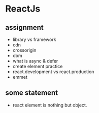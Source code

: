 # ReactJs

## assignment
- library vs framework
- cdn
- crossorigin
- dom
- what is async & defer
- create element practice
- react.development vs react.production
- emmet

## some statement

- react element is nothing but object.
